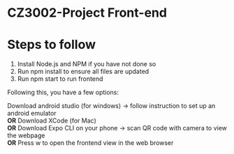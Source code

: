 # CZ3002-Project Front-end

# Steps to follow

1. Install Node.js and NPM if you have not done so
2. Run npm install to ensure all files are updated
3. Run npm start to run frontend

Following this, you have a few options:

Download android studio (for windows) -> follow instruction to set up an android emulator
<br>
**OR**
Download XCode (for Mac)
<br>
**OR**
Download Expo CLI on your phone -> scan QR code with camera to view the webpage
<br>
**OR**
Press w to open the frontend view in the web browser
